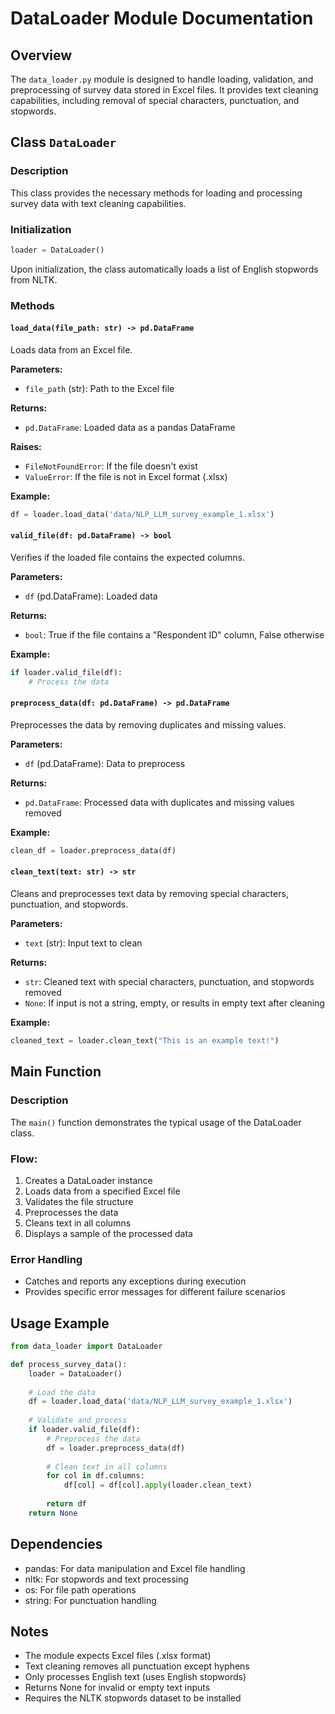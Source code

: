 # DataLoader Module Documentation

## Overview
The `data_loader.py` module is designed to handle loading, validation, and preprocessing of survey data stored in Excel files. It provides text cleaning capabilities, including removal of special characters, punctuation, and stopwords.

## Class `DataLoader`

### Description
This class provides the necessary methods for loading and processing survey data with text cleaning capabilities.

### Initialization
```python
loader = DataLoader()
```
Upon initialization, the class automatically loads a list of English stopwords from NLTK.

### Methods

#### `load_data(file_path: str) -> pd.DataFrame`
Loads data from an Excel file.

**Parameters:**
- `file_path` (str): Path to the Excel file

**Returns:**
- `pd.DataFrame`: Loaded data as a pandas DataFrame

**Raises:**
- `FileNotFoundError`: If the file doesn't exist
- `ValueError`: If the file is not in Excel format (.xlsx)

**Example:**
```python
df = loader.load_data('data/NLP_LLM_survey_example_1.xlsx')
```

#### `valid_file(df: pd.DataFrame) -> bool`
Verifies if the loaded file contains the expected columns.

**Parameters:**
- `df` (pd.DataFrame): Loaded data

**Returns:**
- `bool`: True if the file contains a "Respondent ID" column, False otherwise

**Example:**
```python
if loader.valid_file(df):
    # Process the data
```

#### `preprocess_data(df: pd.DataFrame) -> pd.DataFrame`
Preprocesses the data by removing duplicates and missing values.

**Parameters:**
- `df` (pd.DataFrame): Data to preprocess

**Returns:**
- `pd.DataFrame`: Processed data with duplicates and missing values removed

**Example:**
```python
clean_df = loader.preprocess_data(df)
```

#### `clean_text(text: str) -> str`
Cleans and preprocesses text data by removing special characters, punctuation, and stopwords.

**Parameters:**
- `text` (str): Input text to clean

**Returns:**
- `str`: Cleaned text with special characters, punctuation, and stopwords removed
- `None`: If input is not a string, empty, or results in empty text after cleaning

**Example:**
```python
cleaned_text = loader.clean_text("This is an example text!")
```

## Main Function

### Description
The `main()` function demonstrates the typical usage of the DataLoader class.

### Flow:
1. Creates a DataLoader instance
2. Loads data from a specified Excel file
3. Validates the file structure
4. Preprocesses the data
5. Cleans text in all columns
6. Displays a sample of the processed data

### Error Handling
- Catches and reports any exceptions during execution
- Provides specific error messages for different failure scenarios

## Usage Example

```python
from data_loader import DataLoader

def process_survey_data():
    loader = DataLoader()
    
    # Load the data
    df = loader.load_data('data/NLP_LLM_survey_example_1.xlsx')
    
    # Validate and process
    if loader.valid_file(df):
        # Preprocess the data
        df = loader.preprocess_data(df)
        
        # Clean text in all columns
        for col in df.columns:
            df[col] = df[col].apply(loader.clean_text)
            
        return df
    return None

```

## Dependencies
- pandas: For data manipulation and Excel file handling
- nltk: For stopwords and text processing
- os: For file path operations
- string: For punctuation handling

## Notes
- The module expects Excel files (.xlsx format)
- Text cleaning removes all punctuation except hyphens
- Only processes English text (uses English stopwords)
- Returns None for invalid or empty text inputs
- Requires the NLTK stopwords dataset to be installed